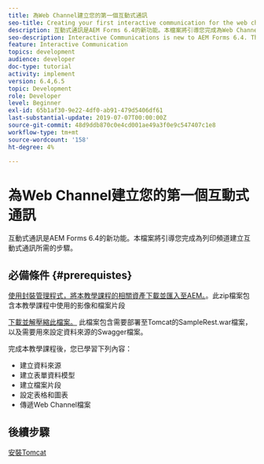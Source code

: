 ```yaml
---
title: 為Web Channel建立您的第一個互動式通訊
seo-title: Creating your first interactive communication for the web channel
description: 互動式通訊是AEM Forms 6.4的新功能。本檔案將引導您完成為Web Channel建立互動式通訊所需的步驟。
seo-description: Interactive Communications is new to AEM Forms 6.4. This document will walk you through the steps needed to create an interactive communication for the web channel.
feature: Interactive Communication
topics: development
audience: developer
doc-type: tutorial
activity: implement
version: 6.4,6.5
topic: Development
role: Developer
level: Beginner
exl-id: 65b1af30-9e22-4df0-ab91-479d5406df61
last-substantial-update: 2019-07-07T00:00:00Z
source-git-commit: 48d9ddb870c0e4cd001ae49a3f0e9c547407c1e8
workflow-type: tm+mt
source-wordcount: '158'
ht-degree: 4%

---
```


# 為Web Channel建立您的第一個互動式通訊

互動式通訊是AEM Forms 6.4的新功能。本檔案將引導您完成為列印頻道建立互動式通訊所需的步驟。

## 必備條件 {#prerequistes}

[使用封裝管理程式，將本教學課程的相關資產下載並匯入至AEM。](assets/gettingstartedassets.zip)。此zip檔案包含本教學課程中使用的影像和檔案片段

[下載並解壓縮此檔案。](assets/warfileandswaggerfile.zip) 此檔案包含需要部署至Tomcat的SampleRest.war檔案，以及需要用來設定資料來源的Swagger檔案。

完成本教學課程後，您已學習下列內容：

* 建立資料來源
* 建立表單資料模型
* 建立檔案片段
* 設定表格和圖表
* 傳遞Web Channel檔案

## 後續步驟

[安裝Tomcat](./partone.md)
